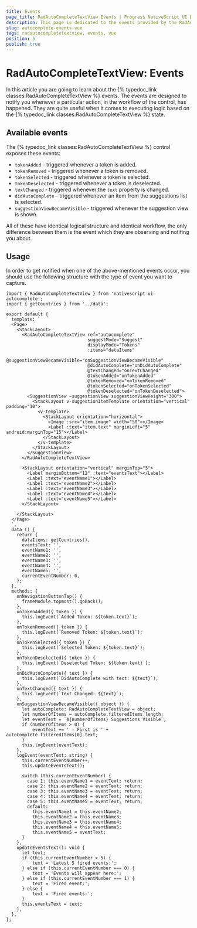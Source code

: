```yaml
---
title: Events
page_title: RadAutoCompleteTextView Events | Progress NativeScript UI Documentation
description: This page is dedicated to the events provided by the RadAutoCompleteTextView control.
slug: autocomplete-events-vue
tags: radautocompletetextview, events, vue
position: 5
publish: true
---
```


# RadAutoCompleteTextView: Events
In this article you are going to learn about the {% typedoc_link classes:RadAutoCompleteTextView %} events.
The events are designed to notify you whenever a particular action, in the workflow of the control, has happened. They are quite useful when it comes to executing logic based on the {% typedoc_link classes:RadAutoCompleteTextView %} state.

## Available events
The {% typedoc_link classes:RadAutoCompleteTextView %} control exposes these events:

* `tokenAdded` - triggered whenever a token is added.
* `tokenRemoved` - triggered whenever a token is removed.
* `tokenSelected` - triggered whenever a token is selected.
* `tokenDeselected` - triggered whenever a token is deselected.
* `textChanged` - triggered whenever the `text` property is changed.
* `didAutoComplete` - triggered whenever an item from the suggestions list is selected.
* `suggestionViewBecameVisible` - triggered whenever the suggestion view is shown.

All of these have identical logical structure and identical workflow, the only difference between them is the event which they are observing and notifing you about.

## Usage
In order to get notified when one of the above-mentioned events occur, you should use the following structure with the type of event you want to capture.

```
import { RadAutoCompleteTextView } from 'nativescript-ui-autocomplete';
import { getCountries } from '../data';

export default {
  template: `
  <Page>
    <StackLayout>
      <RadAutoCompleteTextView ref="autocomplete"
                               suggestMode="Suggest"
                               displayMode="Tokens"
                               :items="dataItems"
                               @suggestionViewBecameVisible="onSuggestionViewBecameVisible"
                               @didAutoComplete="onDidAutoComplete"
                               @textChanged="onTextChanged"
                               @tokenAdded="onTokenAdded"
                               @tokenRemoved="onTokenRemoved"
                               @tokenSelected="onTokenSelected"
                               @tokenDeselected="onTokenDeselected">
        <SuggestionView ~suggestionView suggestionViewHeight="300">
          <StackLayout v-suggestionItemTemplate orientation="vertical" padding="10">
            <v-template>
              <StackLayout orientation="horizontal">
                <Image :src="item.image" width="50"></Image>
                <Label :text="item.text" marginLeft="5" android:marginTop="15"></Label>
              </StackLayout>
            </v-template>
          </StackLayout>
        </SuggestionView>
      </RadAutoCompleteTextView>

      <StackLayout orientation="vertical" marginTop="5">
        <Label marginBottom="12" :text="eventsText"></Label>
        <Label :text="eventName1"></Label>
        <Label :text="eventName2"></Label>
        <Label :text="eventName3"></Label>
        <Label :text="eventName4"></Label>
        <Label :text="eventName5"></Label>
      </StackLayout>

    </StackLayout>
  </Page>
  `,
  data () {
    return {
      dataItems: getCountries(),
      eventsText: '',
      eventName1: '',
      eventName2: '',
      eventName3: '',
      eventName4: '',
      eventName5: '',
      currentEventNumber: 0,
    };
  },
  methods: {
    onNavigationButtonTap() {
      frameModule.topmost().goBack();
    },
    onTokenAdded({ token }) {
      this.logEvent(`Added Token: ${token.text}`);
    },
    onTokenRemoved({ token }) {
      this.logEvent(`Removed Token: ${token.text}`);
    },
    onTokenSelected({ token }) {
      this.logEvent(`Selected Token: ${token.text}`);
    },
    onTokenDeselected({ token }) {
      this.logEvent(`Deselected Token: ${token.text}`);
    },
    onDidAutoComplete({ text }) {
      this.logEvent(`DidAutoComplete with text: ${text}`);
    },
    onTextChanged({ text }) {
      this.logEvent(`Text Changed: ${text}`);
    },
    onSuggestionViewBecameVisible({ object }) {
      let autoComplete: RadAutoCompleteTextView = object;
      let numberOfItems = autoComplete.filteredItems.length;
      let eventText = `${numberOfItems} Suggestions Visible`;
      if (numberOfItems > 0) {
          eventText += ' - First is ' + autoComplete.filteredItems[0].text;
      }
      this.logEvent(eventText);
    },
    logEvent(eventText: string) {
      this.currentEventNumber++;
      this.updateEventsText();

      switch (this.currentEventNumber) {
        case 1: this.eventName1 = eventText; return;
        case 2: this.eventName2 = eventText; return;
        case 3: this.eventName3 = eventText; return;
        case 4: this.eventName4 = eventText; return;
        case 5: this.eventName5 = eventText; return;
        default:
          this.eventName1 = this.eventName2;
          this.eventName2 = this.eventName3;
          this.eventName3 = this.eventName4;
          this.eventName4 = this.eventName5;
          this.eventName5 = eventText;
      }
    },
    updateEventsText(): void {
      let text;
      if (this.currentEventNumber > 5) {
          text = 'Latest 5 fired events:';
      } else if (this.currentEventNumber === 0) {
          text = 'Events will appear here:';
      } else if (this.currentEventNumber === 1) {
          text = 'Fired event:';
      } else {
          text = 'Fired events:';
      }
      this.eventsText = text;
    },
  },
};
```
